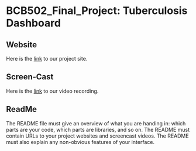 # BCB502_Final_Project: Tuberculosis Dashboard

## Website
Here is the [link](https://mnorales.github.io/BCB502_Final_Project/) to our project site.
## Screen-Cast
Here is the [link](https://vimeo.com/705224444) to our video recording.
## ReadMe
The README file must give an overview of what you are handing in: which parts are your code, which parts are libraries, and so on. The README must contain URLs to your project websites and screencast videos. The README must also explain any non-obvious features of your interface.
